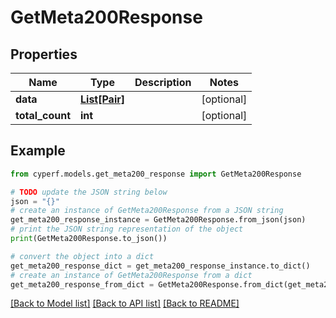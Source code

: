 # GetMeta200Response


## Properties

Name | Type | Description | Notes
------------ | ------------- | ------------- | -------------
**data** | [**List[Pair]**](Pair.md) |  | [optional] 
**total_count** | **int** |  | [optional] 

## Example

```python
from cyperf.models.get_meta200_response import GetMeta200Response

# TODO update the JSON string below
json = "{}"
# create an instance of GetMeta200Response from a JSON string
get_meta200_response_instance = GetMeta200Response.from_json(json)
# print the JSON string representation of the object
print(GetMeta200Response.to_json())

# convert the object into a dict
get_meta200_response_dict = get_meta200_response_instance.to_dict()
# create an instance of GetMeta200Response from a dict
get_meta200_response_from_dict = GetMeta200Response.from_dict(get_meta200_response_dict)
```
[[Back to Model list]](../README.md#documentation-for-models) [[Back to API list]](../README.md#documentation-for-api-endpoints) [[Back to README]](../README.md)


